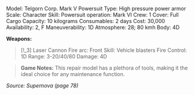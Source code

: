 Model: Telgorn Corp. Mark V Powersuit
Type: High pressure power armor
Scale: Character
Skill: Powersuit operation: Mark VI
Crew: 1
Cover: Full
Cargo Capacity: 10 kilograms
Consumables: 2 days
Cost: 30,000
Availability: 2, F
Maneuverability: 1D
Atmosphere: 28; 80 kmh
Body: 4D

**Weapons:**
> [!_3]  Laser Cannon
> Fire arc: Front
> Skill: Vehicle blasters
> Fire Control: 1D
> Range: 3-20/40/80
> Damage: 4D

> **Game Notes:** This repair model has a plethora of tools, making it the ideal choice for any maintenance function.

*Source: Supernova (page 78)*
